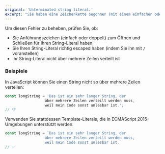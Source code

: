 ```yaml
---
original: 'Unterminated string literal.'
excerpt: "Sie haben eine Zeichenkette begonnen (mit einem einfachen oder doppelten Anführungszeichen), aber nicht beendet."
---
```


Um diesen Fehler zu beheben, prüfen Sie, ob:

- Sie Anführungszeichen (einfach oder doppelt) zum Öffnen und Schließen für Ihren String-Literal haben
- Sie Ihren String-Literal richtig escaped haben (indem Sie ihn mit `/` voranstellen)
- Ihr String-Literal nicht über mehrere Zeilen verteilt ist

### Beispiele

In JavaScript können Sie einen String nicht so über mehrere Zeilen verteilen:

```js
const longString = 'Das ist ein sehr langer String, der 
                  über mehrere Zeilen verteilt werden muss, 
                  weil mein Code sonst unlesbar ist.';
// 👎
```

Verwenden Sie stattdessen Template-Literals, die in ECMAScript 2015-Umgebungen unterstützt werden:

```js
const longString = `Das ist ein sehr langer String, der 
                  über mehrere Zeilen verteilt werden muss, 
                  weil mein Code sonst unlesbar ist.`
// ✅
```
